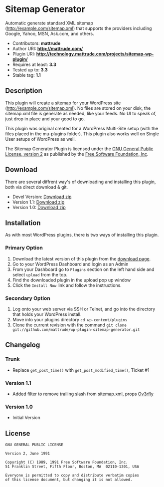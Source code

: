 # Sitemap Generator
Automatic generate standard XML sitemap (http://example.com/sitemap.xml) that supports the providers including Google, Yahoo, MSN, Ask.com, and others.

* Contributors: **mattrude**
* Author URI: **http://mattrude.com/**
* Plugin URI: **http://technology.mattrude.com/projects/sitemap-wp-plugin/**
* Requires at least: **3.3**
* Tested up to: **3.3**
* Stable tag: **1.1**

## Description
This plugin will create a sitemap for your WordPress site (http://example.com/sitemap.xml). No files are stored on your disk, the sitemap.xml file is generate as needed, like your feeds.  No UI to speak of, just drop in place and your good to go.

This plugin was original created for a WordPress Multi-Site setup (with the files placed in the mu-plugins folder).  This plugin also works well on Single User setups of WordPress as well.

The Sitemap Generator Plugin is licensed under the [GNU General Public License, version 2](http://www.gnu.org/licenses/old-licenses/gpl-2.0.html) as published by the [Free Software Foundation, Inc](http://www.gnu.org/).

## Download
There are several diffrent way's of downloading and installing this plugin, both via direct download & git.

* Devel Version: [Download zip](https://github.com/mattrude/wp-plugin-sitemap-generator/zipball/master)
* Version 1.1: [Download zip](https://github.com/downloads/mattrude/wp-plugin-sitemap-generator/sitemap-generator.v1.1.zip)
* Version 1.0: [Download zip](https://github.com/downloads/mattrude/wp-plugin-sitemap-generator/sitemap-generator.v1.0.zip)

## Installation
As with most WordPress plugins, there is two ways of installing this plugin.

### Primary Option

1. Download the latest version of this plugin from the [download page](https://github.com/mattrude/wp-plugin-sitemap-generator/downloads).
1. Go to your WordPress Dashboard and login as an Admin
1. From your Dashboard go to `Plugins` section on the left hand side and select `upload` from the top.
1. Find the downloaded plugin in the upload pop up window
1. Click the `Install Now` link and follow the instructions.

### Secondary Option

1. Log onto your web server via SSH or Telnet, and go into the directory that holds your WordPress install.
1. Move into your plugins directory `cd wp-content/plugins`
1. Clone the current revision with the command `git clone git://github.com/mattrude/wp-plugin-sitemap-generator.git`

## Changelog

### Trunk
* Replace `get_post_time()` with `get_post_modified_time()`, Ticket #1

### Version 1.1
* Added filter to remove trailing slash from sitemap.xml, props [Ov3rfly](http://technology.mattrude.com/2011/10/07/wordpress-sitemap-generator-plugin/#comment-569)

### Version 1.0
* Initial Version

## License

    GNU GENERAL PUBLIC LICENSE
    
    Version 2, June 1991
    
    Copyright (C) 1989, 1991 Free Software Foundation, Inc.  
    51 Franklin Street, Fifth Floor, Boston, MA  02110-1301, USA
    
    Everyone is permitted to copy and distribute verbatim copies
    of this license document, but changing it is not allowed.
